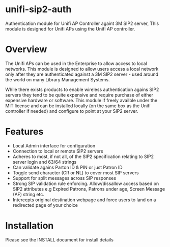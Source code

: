 unifi-sip2-auth
===============

Authentication module for Unifi AP Controller againt 3M SIP2 server,
This module is designed for Unifi APs using the Unifi AP controller.

Overview
=========
The Unifi APs can be used in the Enterprise to allow access to local networks. This module is designed to allow users access
a local network only after they are authenticated against a 3M SIP2 server - used around the world on many Library Management Systems.

While there exists products to enable wireless authentication agains SIP2 servers they tend to be quite expensive and 
require purchase of either expensive hardware or software. This module if freely availble under the MIT license and can be
installed locally (on the same box as the Unifi controller if needed) and configure to point at your SIP2 server.

Features
==========
 - Local Admin interface for configuration
 - Connection to local or remote SIP2 servers
 - Adheres to most, if not all, of the SIP2 specification relating to SIP2 server login and 63/64 strings
 - Can validate agains Parton ID & PIN or just Patron ID
 - Toggle send character (CR or NL) to cover most SIP servers
 - Support for split messages across SIP responses
 - Strong SIP validation rule enforcing. Allow/dissallow access based on SIP2 attributes e.g Expired Patrons,
   Patrons under age, Screen Message (AF) string etc.
 - Intercepts original destination webpage and force users to land on a redirected page of your choice
 

Installation
=============
Please see the INSTALL document for install details
   
